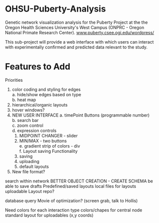 OHSU-Puberty-Analysis
=====================

Genetic network visualization analysis for the Puberty Project at the the Oregon Health Sciences University's West Campus (ONPRC - Oregon National Primate Research Center).
www.puberty.csee.ogi.edu/wordpress/

This sub-project will provide a web interface with which users can interact with experimentally confirmed and predicted data relevant to the study.


Features to Add
===============
Priorities
  1. color coding and styling for edges<br>
    a. hide/show edges based on type<br>
    b. heat map
  2. hierarchical/organic layouts
  3. hover windows?
  4. NEW USER INTERFACE
    a. timePoint Buttons (programmable number)<br>
    b. search bar<br>
    c. zoom control<br>
    d. expression controls<br>
      1. MIDPOINT CHANGER - slider<br>
      2. MIN/MAX - two buttons<br>
    e. gradient strip of colors - div<br>
    f. Layout saving Functionality
      1. saving<br>
      2. uploading<br>
      3. default layouts<br>
  5. New file format?

  search within network
  BETTER OBJECT CREATION - CREATE SCHEMA
  be able to save drafts
    Predefined/saved layouts
    local files for layouts
    uploadable
    Layout repo?

  database query
  Movie of optimization? (screen grab, talk to Hollis)

Need
  colors for each interaction type
  colors/chapes for central node
  standard layout for uploadables (x,y coords)

